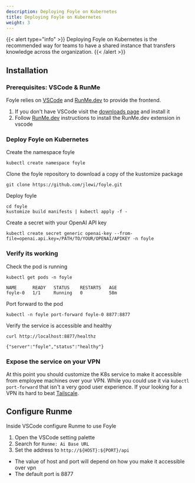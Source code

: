 ```yaml
---
description: Deploying Foyle on Kubernetes
title: Deploying Foyle on Kubernetes
weight: 3
---
```


{{< alert type="info" >}}
Deploying Foyle on Kubernetes is the recommended way for teams to have a shared instance that transfers knowledge across the organization.
{{< /alert >}}


## Installation

### Prerequisites: VSCode & RunMe 

Foyle relies on [VSCode](https://code.visualstudio.com/) and [RunMe.dev](https://runme.dev/)
to provide the frontend.

1. If you don't have VSCode visit the [downloads page](https://code.visualstudio.com/) and install it
1. Follow [RunMe.dev](https://docs.runme.dev/installation/installrunme#installing-runme-on-vs-code) instructions to install the RunMe.dev extension in vscode


### Deploy Foyle on Kubernetes

Create the namespace foyle

```
kubectl create namespace foyle
```

Clone the foyle repository to download a copy of the kustomize package

```
git clone https://github.com/jlewi/foyle.git
```

Deploy foyle

```
cd foyle
kustomize build manifests | kubectl apply -f -
```

Create a secret with your OpenAI API key

```
kubectl create secret generic openai-key --from-file=openai.api.key=/PATH/TO/YOUR/OPENAI/APIKEY -n foyle
```

### Verify its working

Check the pod is running

```
kubectl get pods -n foyle

NAME      READY   STATUS    RESTARTS   AGE
foyle-0   1/1     Running   0          58m
```

Port forward to the pod 

```
kubectl -n foyle port-forward foyle-0 8877:8877
```

Verify the service is accessible and healthy

```
curl http://localhost:8877/healthz

{"server":"foyle","status":"healthy"}
```

### Expose the service on your VPN

At this point you should customize the K8s service to make it accessible from employee machines over your VPN. 
While you could use it via `kubectl port-forward` that isn't a very good user experience.
If your looking for a VPN its hard to beat [Tailscale](https://tailscale.com/).

## Configure Runme
Inside VSCode configure Runme to use Foyle

1. Open the VSCode setting palette
1. Search for `Runme: Ai Base URL`
1. Set the address to `http://${HOST}:${PORT}/api`
  * The value of host and port will depend on how you make it accessible over vpn
  * The default port is 8877
  


